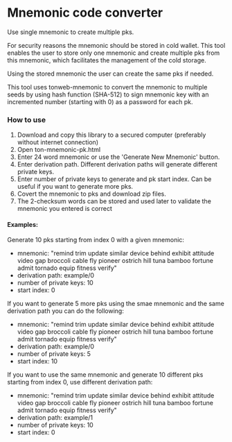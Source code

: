 # Mnemonic code converter
Use single mnemonic to create multiple pks.

For security reasons the mnemonic should be stored in cold wallet.
This tool enables the user to store only one mnemonic and create multiple pks from this mnemonic,
which facilitates the management of the cold storage.

Using the stored mnemonic the user can create the same pks if needed.

This tool uses tonweb-mnemonic to convert the mnemonic to multiple seeds by using hash function (SHA-512) to sign mnemonic key with an incremented number (starting with 0) as a password for each pk.

### How to use
1. Download and copy this library to a secured computer (preferably without internet connection)
2. Open ton-mnemonic-pk.html
3. Enter 24 word mnemonic or use the 'Generate New Mnemonic' button.
4. Enter derivation path. Different derivation paths will generate different private keys.
5. Enter number of private keys to generate and pk start index. Can be useful if you want to generate more pks.
6. Covert the mnemonic to pks and download zip files.
7. The 2-checksum words can be stored and used later to validate the mnemonic you entered is correct

#### Examples:
Generate 10 pks starting from index 0 with a given mnemonic:
- mnemonic: "remind trim update similar device behind exhibit attitude video gap broccoli cable fly pioneer ostrich hill tuna bamboo fortune admit tornado equip fitness verify" <br/>
- derivation path: example/0 <br/>
- number of private keys: 10 <br/>
- start index: 0 <br/>

If you want to generate 5 more pks using the smae mnemonic and the same derivation path you can do the following:
- mnemonic: "remind trim update similar device behind exhibit attitude video gap broccoli cable fly pioneer ostrich hill tuna bamboo fortune admit tornado equip fitness verify" <br/>
- derivation path: example/0 <br/>
- number of private keys: 5 <br/>
- start index: 10 <br/>

If you want to use the same mnemonic and generate 10 different pks starting from index 0, use different derivation path:
- mnemonic: "remind trim update similar device behind exhibit attitude video gap broccoli cable fly pioneer ostrich hill tuna bamboo fortune admit tornado equip fitness verify" <br/>
- derivation path: example/1 <br/>
- number of private keys: 10 <br/>
- start index: 0 <br/>
